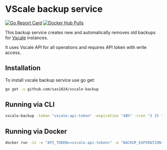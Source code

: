 # VScale backup service
[![Go Report Card](https://goreportcard.com/badge/github.com/sas1024/vscale-backup)](https://goreportcard.com/report/github.com/sas1024/vscale-backup) [![Docker Hub Pulls](https://img.shields.io/docker/pulls/sas1024/vscale-backup.svg)](https://hub.docker.com/r/sas1024/vscale-backup)

This backup service creates new and automatically removes old backups for [Vscale](https://vscale.io) instances.

It uses Vscale API for all operations and requires API token with write access.

## Installation
To install vscale backup service use go get:
```bash
go get -u github.com/sas1024/vscale-backup
```
## Running via CLI

```bash
vscale-backup -token "vscale-api-token" -expiration "48h" -cron "3 15 * * *"
```

## Running via Docker
```bash
docker run -it -e "API_TOKEN=<vscale-api-token>" -e "BACKUP_EXPIRATION=48h" -e "CRON=3 15 * * *" sas1024/vscale-backup
```
